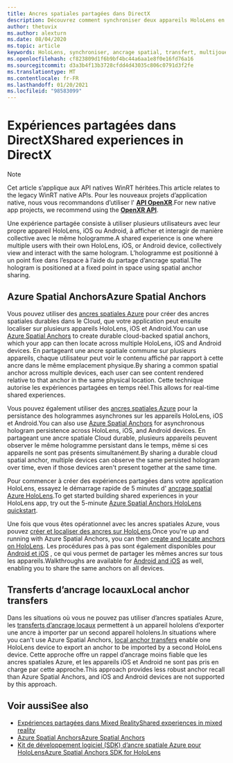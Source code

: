 ```yaml
---
title: Ancres spatiales partagées dans DirectX
description: Découvrez comment synchroniser deux appareils HoloLens en partageant des ancres spatiales locales et Azure dans des applications DirectX.
author: thetuvix
ms.author: alexturn
ms.date: 08/04/2020
ms.topic: article
keywords: HoloLens, synchroniser, ancrage spatial, transfert, multijoueur, vue, scénario, procédure pas à pas, exemple de code, Azure, ancres spatiales Azure, ASA
ms.openlocfilehash: cf823809d1f6b9bf4bc44a6aa1e8f0e16fd76a16
ms.sourcegitcommit: d3a3b4f13b3728cfdd4d43035c806c0791d3f2fe
ms.translationtype: MT
ms.contentlocale: fr-FR
ms.lasthandoff: 01/20/2021
ms.locfileid: "98583099"
---
```

# <a name="shared-experiences-in-directx"></a><span data-ttu-id="ec2ab-104">Expériences partagées dans DirectX</span><span class="sxs-lookup"><span data-stu-id="ec2ab-104">Shared experiences in DirectX</span></span>

> [!NOTE]
> <span data-ttu-id="ec2ab-105">Cet article s’applique aux API natives WinRT héritées.</span><span class="sxs-lookup"><span data-stu-id="ec2ab-105">This article relates to the legacy WinRT native APIs.</span></span>  <span data-ttu-id="ec2ab-106">Pour les nouveaux projets d’application native, nous vous recommandons d’utiliser l' **[API OpenXR](../native/openxr-getting-started.md)**.</span><span class="sxs-lookup"><span data-stu-id="ec2ab-106">For new native app projects, we recommend using the **[OpenXR API](../native/openxr-getting-started.md)**.</span></span>

<span data-ttu-id="ec2ab-107">Une expérience partagée consiste à utiliser plusieurs utilisateurs avec leur propre appareil HoloLens, iOS ou Android, à afficher et interagir de manière collective avec le même hologramme.</span><span class="sxs-lookup"><span data-stu-id="ec2ab-107">A shared experience is one where multiple users with their own HoloLens, iOS, or Android device, collectively view and interact with the same hologram.</span></span> <span data-ttu-id="ec2ab-108">L’hologramme est positionné à un point fixe dans l’espace à l’aide du partage d’ancrage spatial.</span><span class="sxs-lookup"><span data-stu-id="ec2ab-108">The hologram is positioned at a fixed point in space using spatial anchor sharing.</span></span>

## <a name="azure-spatial-anchors"></a><span data-ttu-id="ec2ab-109">Azure Spatial Anchors</span><span class="sxs-lookup"><span data-stu-id="ec2ab-109">Azure Spatial Anchors</span></span>

<span data-ttu-id="ec2ab-110">Vous pouvez utiliser des <a href="/azure/spatial-anchors/overview" target="_blank">ancres spatiales Azure</a> pour créer des ancres spatiales durables dans le Cloud, que votre application peut ensuite localiser sur plusieurs appareils HoloLens, iOS et Android.</span><span class="sxs-lookup"><span data-stu-id="ec2ab-110">You can use <a href="/azure/spatial-anchors/overview" target="_blank">Azure Spatial Anchors</a> to create durable cloud-backed spatial anchors, which your app can then locate across multiple HoloLens, iOS and Android devices.</span></span>  <span data-ttu-id="ec2ab-111">En partageant une ancre spatiale commune sur plusieurs appareils, chaque utilisateur peut voir le contenu affiché par rapport à cette ancre dans le même emplacement physique.</span><span class="sxs-lookup"><span data-stu-id="ec2ab-111">By sharing a common spatial anchor across multiple devices, each user can see content rendered relative to that anchor in the same physical location.</span></span>  <span data-ttu-id="ec2ab-112">Cette technique autorise les expériences partagées en temps réel.</span><span class="sxs-lookup"><span data-stu-id="ec2ab-112">This allows for real-time shared experiences.</span></span>

<span data-ttu-id="ec2ab-113">Vous pouvez également utiliser des <a href="/azure/spatial-anchors/overview" target="_blank">ancres spatiales Azure</a> pour la persistance des hologrammes asynchrones sur les appareils HoloLens, iOS et Android.</span><span class="sxs-lookup"><span data-stu-id="ec2ab-113">You can also use <a href="/azure/spatial-anchors/overview" target="_blank">Azure Spatial Anchors</a> for asynchronous hologram persistence across HoloLens, iOS, and Android devices.</span></span>  <span data-ttu-id="ec2ab-114">En partageant une ancre spatiale Cloud durable, plusieurs appareils peuvent observer le même hologramme persistant dans le temps, même si ces appareils ne sont pas présents simultanément.</span><span class="sxs-lookup"><span data-stu-id="ec2ab-114">By sharing a durable cloud spatial anchor, multiple devices can observe the same persisted hologram over time, even if those devices aren't present together at the same time.</span></span>

<span data-ttu-id="ec2ab-115">Pour commencer à créer des expériences partagées dans votre application HoloLens, essayez le démarrage rapide de 5 minutes d' <a href="/azure/spatial-anchors/quickstarts/get-started-hololens" target="_blank">ancrage spatial Azure HoloLens</a>.</span><span class="sxs-lookup"><span data-stu-id="ec2ab-115">To get started building shared experiences in your HoloLens app, try out the 5-minute <a href="/azure/spatial-anchors/quickstarts/get-started-hololens" target="_blank">Azure Spatial Anchors HoloLens quickstart</a>.</span></span>

<span data-ttu-id="ec2ab-116">Une fois que vous êtes opérationnel avec les ancres spatiales Azure, vous pouvez <a href="/azure/spatial-anchors/concepts/create-locate-anchors-cpp-winrt" target="_blank">créer et localiser des ancres sur HoloLens</a>.</span><span class="sxs-lookup"><span data-stu-id="ec2ab-116">Once you're up and running with Azure Spatial Anchors, you can then <a href="/azure/spatial-anchors/concepts/create-locate-anchors-cpp-winrt" target="_blank">create and locate anchors on HoloLens</a>.</span></span>  <span data-ttu-id="ec2ab-117">Les procédures pas à pas sont également disponibles pour <a href="/azure/spatial-anchors/create-locate-anchors-overview" target="_blank">Android et iOS</a> , ce qui vous permet de partager les mêmes ancres sur tous les appareils.</span><span class="sxs-lookup"><span data-stu-id="ec2ab-117">Walkthroughs are available for <a href="/azure/spatial-anchors/create-locate-anchors-overview" target="_blank">Android and iOS</a> as well, enabling you to share the same anchors on all devices.</span></span>

## <a name="local-anchor-transfers"></a><span data-ttu-id="ec2ab-118">Transferts d’ancrage locaux</span><span class="sxs-lookup"><span data-stu-id="ec2ab-118">Local anchor transfers</span></span>

<span data-ttu-id="ec2ab-119">Dans les situations où vous ne pouvez pas utiliser d’ancres spatiales Azure, les [transferts d’ancrage locaux](../../out-of-scope/local-anchor-transfers-in-directx.md) permettent à un appareil hololens d’exporter une ancre à importer par un second appareil hololens.</span><span class="sxs-lookup"><span data-stu-id="ec2ab-119">In situations where you can't use Azure Spatial Anchors, [local anchor transfers](../../out-of-scope/local-anchor-transfers-in-directx.md) enable one HoloLens device to export an anchor to be imported by a second HoloLens device.</span></span>  <span data-ttu-id="ec2ab-120">Cette approche offre un rappel d’ancrage moins fiable que les ancres spatiales Azure, et les appareils iOS et Android ne sont pas pris en charge par cette approche.</span><span class="sxs-lookup"><span data-stu-id="ec2ab-120">This approach provides less robust anchor recall than Azure Spatial Anchors, and iOS and Android devices are not supported by this approach.</span></span>

## <a name="see-also"></a><span data-ttu-id="ec2ab-121">Voir aussi</span><span class="sxs-lookup"><span data-stu-id="ec2ab-121">See also</span></span>

* [<span data-ttu-id="ec2ab-122">Expériences partagées dans Mixed Reality</span><span class="sxs-lookup"><span data-stu-id="ec2ab-122">Shared experiences in mixed reality</span></span>](shared-experiences-in-mixed-reality.md)
* <span data-ttu-id="ec2ab-123"><a href="/azure/spatial-anchors" target="_blank">Azure Spatial Anchors</a></span><span class="sxs-lookup"><span data-stu-id="ec2ab-123"><a href="/azure/spatial-anchors" target="_blank">Azure Spatial Anchors</a></span></span>
* <span data-ttu-id="ec2ab-124"><a href="/cpp/api/spatial-anchors/winrt/" target="_blank">Kit de développement logiciel (SDK) d’ancre spatiale Azure pour HoloLens</a></span><span class="sxs-lookup"><span data-stu-id="ec2ab-124"><a href="/cpp/api/spatial-anchors/winrt/" target="_blank">Azure Spatial Anchors SDK for HoloLens</a></span></span>